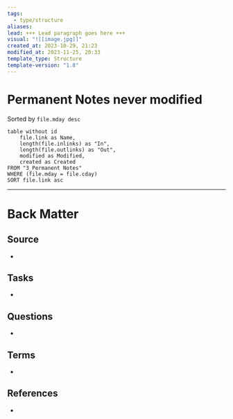 ```yaml
---
tags:
  - type/structure
aliases: 
lead: +++ Lead paragraph goes here +++
visual: "![[image.jpg]]"
created_at: 2023-10-29, 21:23
modified_at: 2023-11-25, 20:33
template_type: Structure
template-version: "1.8"
---
```


# Permanent Notes never modified

<!-- Main STRUCTURE of my content -->
Sorted by `file.mday desc`
```dataview
table without id 
	file.link as Name, 
	length(file.inlinks) as "In",
	length(file.outlinks) as "Out",
	modified as Modified,
	created as Created
FROM "3_Permanent Notes"
WHERE (file.mday = file.cday)
SORT file.link asc
```

---
# Back Matter
## Source
<!-- Always keep a link to the source. --> 
- 

## Tasks
<!-- What remains to be done with this note? --> 
- 

## Questions
<!-- What remains for you to consider? --> 
- 

## Terms
<!-- Links to definition pages -->
- 

## References
<!-- Links to pages not referenced in the content -->
- 
